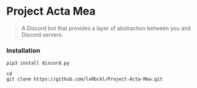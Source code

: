 # Project Acta Mea
> A Discord bot that provides a layer of abstraction between you and Discord servers.

### Installation
```
pip3 install discord.py

cd
git clone https://github.com/lxRbckl/Project-Acta-Mea.git
```
